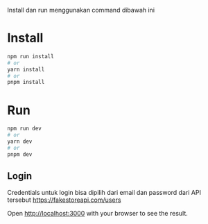 Install dan run menggunakan command dibawah ini

# Install
```bash
npm run install
# or
yarn install
# or
pnpm install
```

# Run
```bash
npm run dev
# or
yarn dev
# or
pnpm dev
```

## Login 
Credentials untuk login bisa dipilih dari email dan password dari API tersebut
https://fakestoreapi.com/users

Open [http://localhost:3000](http://localhost:3000) with your browser to see the result.
